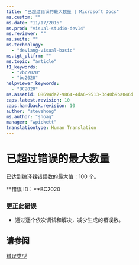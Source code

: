 ```yaml
---
title: "已超过错误的最大数量 | Microsoft Docs"
ms.custom: ""
ms.date: "11/17/2016"
ms.prod: "visual-studio-dev14"
ms.reviewer: ""
ms.suite: ""
ms.technology: 
  - "devlang-visual-basic"
ms.tgt_pltfrm: ""
ms.topic: "article"
f1_keywords: 
  - "vbc2020"
  - "bc2020"
helpviewer_keywords: 
  - "BC2020"
ms.assetid: 08694da7-9864-4da6-9513-3d40b9ba046d
caps.latest.revision: 10
caps.handback.revision: 10
author: "stevehoag"
ms.author: "shoag"
manager: "wpickett"
translationtype: Human Translation
---
```

# 已超过错误的最大数量
已达到编译器错误数的最大值：100 个。  
  
 **错误 ID：**BC2020  
  
### 更正此错误  
  
-   通过逐个依次调试和解决，减少生成的错误数。  
  
## 请参阅  
 [错误类型](../../visual-basic/programming-guide/language-features/error-types.md)